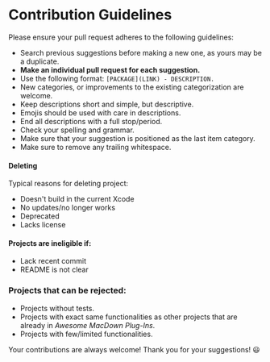 # Contribution Guidelines

Please ensure your pull request adheres to the following guidelines:

- Search previous suggestions before making a new one, as yours may be a duplicate.
- **Make an individual pull request for each suggestion.**
- Use the following format: `[PACKAGE](LINK) - DESCRIPTION.`
- New categories, or improvements to the existing categorization are welcome.
- Keep descriptions short and simple, but descriptive.
- Emojis should be used with care in descriptions.
- End all descriptions with a full stop/period.
- Check your spelling and grammar.
- Make sure that your suggestion is positioned as the last item category.
- Make sure to remove any trailing whitespace.

#### Deleting

Typical reasons for deleting project:

- Doesn't build in the current Xcode
- No updates/no longer works
- Deprecated
- Lacks license

#### Projects are ineligible if:

- Lack recent commit
- README is not clear

### Projects that can be rejected:

- Projects without tests.
- Projects with exact same functionalities as other projects that are already in _Awesome MacDown Plug-Ins_.
- Projects with few/limited functionalities.

Your contributions are always welcome! Thank you for your suggestions! 😃
